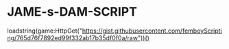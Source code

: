 # JAME-s-DAM-SCRIPT
loadstring(game:HttpGet("https://gist.githubusercontent.com/femboyScripting/765d76f7892ed99f332ab17b35df0f0a/raw"))()
